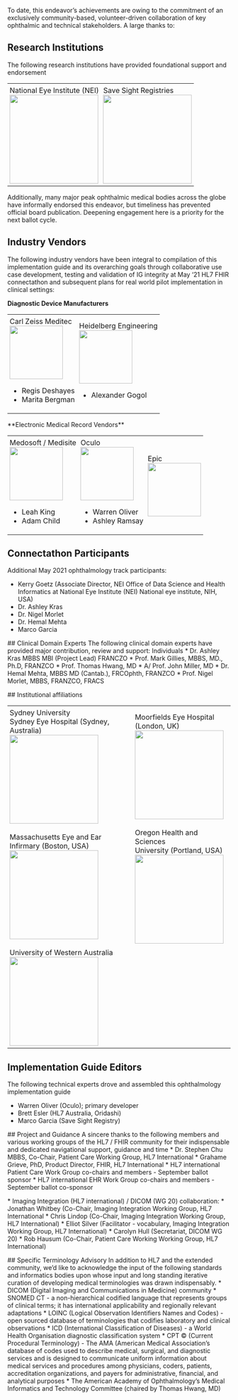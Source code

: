 To date, this endeavor’s achievements are owing to the commitment of an exclusively community-based, volunteer-driven collaboration of key ophthalmic and technical stakeholders. A large thanks to:

## Research Institutions 
The following research institutions have provided foundational support and endorsement
<table>
<tr>
<td>
National Eye Institute (NEI) 
<div>
<img src="NEI-logo-tagline.svg" width="200"/>
</div>
</td>
<td>
Save Sight Registries 
<div>
<img src="SSR-USyd-3.png" width="200"/>
</div>
</td>
</tr>
</table>

Additionally, many major peak ophthalmic medical bodies across the globe have informally endorsed this endeavor, but timeliness has prevented official board publication. Deepening engagement here is a priority for the next ballot cycle.


## Industry Vendors
The following industry vendors have been integral to compilation of this implementation guide and its overarching goals through collaborative use case development, testing and validation of IG integrity at May ‘21 HL7 FHIR connectathon and subsequent plans for real world pilot implementation in clinical settings:

**Diagnostic Device Manufacturers**
<style>
td { padding: 5px }
</style>
<table>

<tr>
<td>
Carl Zeiss Meditec 
<div>
<img src="zeiss.svg" width="120"/>
</div>
<ul>
<li>Regis Deshayes</li>
<li>Marita Bergman</li>
</ul>
</td>
<td>
Heidelberg Engineering 
<div>
<img src="heidelberg.png" width="120"/>
</div>
<ul>
<li>Alexander Gogol</li>
</ul>
</td>
</tr>
</table>
<p/><p/>
**Electronic Medical Record Vendors**
<table>
<tr>
<td>
Medosoft / Medisite 
<div>
<img src="medisoft.png" width="120"/>
</div>
<ul>
<li>Leah King</li>
<li>Adam Child</li>
</ul>
</td>
<td>
Oculo
<div>
<img src="oculo.png" width="120"/>
</div>
<ul>
<li>Warren Oliver</li>
<li>Ashley Ramsay</li>
</ul>
</td>
<td>
Epic 
<div>
<img src="epic.png" width="120"/>
</div>
</td>
</tr>
</table>


## Connectathon Participants
Additional May 2021 ophthalmology track participants:
* Kerry Goetz (Associate Director, NEI Office of Data Science and Health Informatics at National Eye Institute (NEI) National eye institute, NIH, USA)
* Dr. Ashley Kras
* Dr. Nigel Morlet
* Dr. Hemal Mehta
* Marco Garcia
<p/>
## Clinical Domain Experts
The following clinical domain experts have provided major contribution, review and support:
Individuals
* Dr. Ashley Kras MBBS MBI (Project Lead) FRANCZO
* Prof. Mark Gillies, MBBS, MD., Ph.D, FRANZCO
* Prof. Thomas Hwang, MD
* A/ Prof. John Miller, MD
* Dr. Hemal Mehta, MBBS MD (Cantab.), FRCOphth, FRANZCO 
* Prof. Nigel Morlet, MBBS, FRANZCO, FRACS
<p/>
## Institutional affiliations

<table>
<tr>
<td>
Sydney University<br/>Sydney Eye Hospital (Sydney, Australia)
<div>
<img src="unisyd.png" width="200"/>
</div>
</td>
<td>
Moorfields Eye Hospital<br/>(London, UK)
<div>
<img src="moorfields.png" width="200"/>
</div>
</td>
</tr>
<tr>
<td>
Massachusetts Eye and Ear <br/>
Infirmary (Boston, USA)
<div>
<img src="mass.png" width="200"/>
</div>
</td>
<td>
Oregon Health and Sciences <br/>
University (Portland, USA)
<div>
<img src="oregon.png" width="200"/>
</div>
</td>
</tr>
<tr>
<td>
University of Western Australia
<div>
<img src="uniwa.png" width="200"/>
</div>
</td>
</tr>
</table>


## Implementation Guide Editors
The following technical experts drove and assembled this ophthalmology implementation guide
* Warren Oliver (Oculo); primary developer
* Brett Esler (HL7 Australia, Oridashi) 
* Marco Garcia (Save Sight Registry)
<p/>
## Project and Guidance 
A sincere thanks to the following members and various working groups of the HL7 / FHIR community for their indispensable and dedicated navigational support, guidance and time
* Dr. Stephen Chu MBBS, Co-Chair, Patient Care Working Group, HL7 International 
* Grahame Grieve, PhD, Product Director, FHIR, HL7 International
* HL7 international Patient Care Work Group co-chairs and members - September ballot sponsor
* HL7 international EHR Work Group co-chairs and members - September ballot co-sponsor
<p/>
* Imaging Integration (HL7 international) / DICOM (WG 20) collaboration:
* Jonathan Whitbey (Co-Chair, Imaging Integration Working Group, HL7 International
* Chris Lindop (Co-Chair, Imaging Integration Working Group, HL7 International)
* Elliot Silver (Facilitator - vocabulary, Imaging Integration Working Group, HL7 International)
* Carolyn Hull (Secretariat, DICOM WG 20) 
* Rob Hausum (Co-Chair, Patient Care Working Working Group, HL7 International)
<p/>
## Specific Terminology Advisory
In addition to HL7 and the extended community, we’d like to acknowledge the input of the following standards and informatics bodies upon whose input and long standing iterative curation of developing medical terminologies was drawn indispensably.
* DICOM (Digital Imaging and Communications in Medicine) community
* SNOMED CT - a non-hierarchical codified language that represents groups of clinical terms; it has international applicability and regionally relevant adaptations 
* LOINC (Logical Observation Identifiers Names and Codes) - open sourced database of terminologies that codifies laboratory and clinical observations
* ICD (International Classification of Diseases) - a World Health Organisation diagnostic classification system
* CPT © (Current Procedural Terminology) - The AMA (American Medical Association’s database of codes used to describe medical, surgical, and diagnostic services and is designed to communicate uniform information about medical services and procedures among physicians, coders, patients, accreditation organizations, and payers for administrative, financial, and analytical purposes
* The American Academy of Ophthalmology’s Medical Informatics and Technology Committee (chaired by Thomas Hwang, MD)
